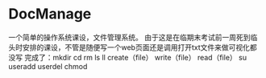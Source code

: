 # DocManage
一个简单的操作系统课设，文件管理系统。
由于这是在临期末考试前一周死到临头时安排的课设，不管是随便写一个web页面还是调用打开txt文件来做可视化都没写
完成了：mkdir cd rm ls ll create（file） write（file） read（file） su useradd userdel chmod
